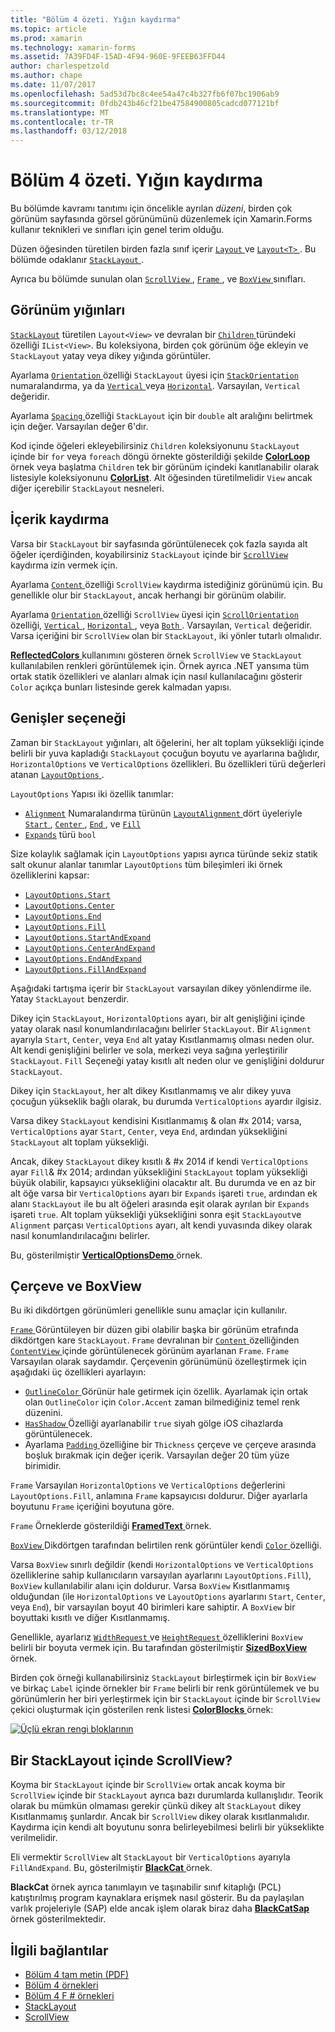 ```yaml
---
title: "Bölüm 4 özeti. Yığın kaydırma"
ms.topic: article
ms.prod: xamarin
ms.technology: xamarin-forms
ms.assetid: 7A39FD4F-15AD-4F94-960E-9FEEB63FFD44
author: charlespetzold
ms.author: chape
ms.date: 11/07/2017
ms.openlocfilehash: 5ad53d7bc8c4ee54a47c4b327fb6f07bc1906ab9
ms.sourcegitcommit: 0fdb243b46cf21be47584900805cadcd077121bf
ms.translationtype: MT
ms.contentlocale: tr-TR
ms.lasthandoff: 03/12/2018
---
```

# <a name="summary-of-chapter-4-scrolling-the-stack"></a>Bölüm 4 özeti. Yığın kaydırma

Bu bölümde kavramı tanıtımı için öncelikle ayrılan *düzeni*, birden çok görünüm sayfasında görsel görünümünü düzenlemek için Xamarin.Forms kullanır teknikleri ve sınıfları için genel terim olduğu.

Düzen öğesinden türetilen birden fazla sınıf içerir [ `Layout` ](https://developer.xamarin.com/api/type/Xamarin.Forms.Layout/) ve [ `Layout<T>` ](https://developer.xamarin.com/api/type/Xamarin.Forms.Layout%3CT%3E/). Bu bölümde odaklanır [ `StackLayout` ](https://developer.xamarin.com/api/type/Xamarin.Forms.StackLayout/).

Ayrıca bu bölümde sunulan olan [ `ScrollView` ](https://developer.xamarin.com/api/type/Xamarin.Forms.ScrollView/), [ `Frame` ](https://developer.xamarin.com/api/type/Xamarin.Forms.Frame/), ve [ `BoxView` ](https://developer.xamarin.com/api/type/Xamarin.Forms.BoxView/) sınıfları.

## <a name="stacks-of-views"></a>Görünüm yığınları

[`StackLayout`](https://developer.xamarin.com/api/type/Xamarin.Forms.StackLayout/) türetilen `Layout<View>` ve devralan bir [ `Children` ](https://developer.xamarin.com/api/type/Xamarin.Forms.Layout%3CT%3E/) türündeki özelliği `IList<View>`. Bu koleksiyona, birden çok görünüm öğe ekleyin ve `StackLayout` yatay veya dikey yığında görüntüler.

Ayarlama [ `Orientation` ](https://developer.xamarin.com/api/property/Xamarin.Forms.StackLayout.Orientation/) özelliği `StackLayout` üyesi için [ `StackOrientation` ](https://developer.xamarin.com/api/type/Xamarin.Forms.StackOrientation/) numaralandırma, ya da [ `Vertical` ](https://developer.xamarin.com/api/field/Xamarin.Forms.StackOrientation.Vertical/) veya [ `Horizontal`](https://developer.xamarin.com/api/field/Xamarin.Forms.StackOrientation.Horizontal/). Varsayılan, `Vertical` değeridir.

Ayarlama [ `Spacing` ](https://developer.xamarin.com/api/property/Xamarin.Forms.StackLayout.Spacing/) özelliği `StackLayout` için bir `double` alt aralığını belirtmek için değer. Varsayılan değer 6'dır.

Kod içinde öğeleri ekleyebilirsiniz `Children` koleksiyonunu `StackLayout` içinde bir `for` veya `foreach` döngü örnekte gösterildiği şekilde [ **ColorLoop** ](https://github.com/xamarin/xamarin-forms-book-samples/tree/master/Chapter04/ColorLoop) örnek veya başlatma `Children` tek bir görünüm içindeki kanıtlanabilir olarak listesiyle koleksiyonunu [ **ColorList**](https://github.com/xamarin/xamarin-forms-book-samples/tree/master/Chapter04/ColorList). Alt öğesinden türetilmelidir `View` ancak diğer içerebilir `StackLayout` nesneleri.

## <a name="scrolling-content"></a>İçerik kaydırma

Varsa bir `StackLayout` bir sayfasında görüntülenecek çok fazla sayıda alt öğeler içerdiğinden, koyabilirsiniz `StackLayout` içinde bir [ `ScrollView` ](https://developer.xamarin.com/api/type/Xamarin.Forms.ScrollView/) kaydırma izin vermek için.

Ayarlama [ `Content` ](https://developer.xamarin.com/api/property/Xamarin.Forms.ScrollView.Content/) özelliği `ScrollView` kaydırma istediğiniz görünümü için. Bu genellikle olur bir `StackLayout`, ancak herhangi bir görünüm olabilir.

Ayarlama [ `Orientation` ](https://developer.xamarin.com/api/property/Xamarin.Forms.ScrollView.Orientation/) özelliği `ScrollView` üyesi için [ `ScrollOrientation` ](https://developer.xamarin.com/api/type/Xamarin.Forms.ScrollOrientation/) özelliği, [ `Vertical` ](https://developer.xamarin.com/api/field/Xamarin.Forms.ScrollOrientation.Vertical/), [ `Horizontal` ](https://developer.xamarin.com/api/field/Xamarin.Forms.ScrollOrientation.Horizontal/), veya [ `Both` ](https://developer.xamarin.com/api/field/Xamarin.Forms.ScrollOrientation.Both/). Varsayılan, `Vertical` değeridir. Varsa içeriğini bir `ScrollView` olan bir `StackLayout`, iki yönler tutarlı olmalıdır.

[ **ReflectedColors** ](https://github.com/xamarin/xamarin-forms-book-samples/tree/master/Chapter04/ReflectedColors) kullanımını gösteren örnek `ScrollView` ve `StackLayout` kullanılabilen renkleri görüntülemek için. Örnek ayrıca .NET yansıma tüm ortak statik özellikleri ve alanları almak için nasıl kullanılacağını gösterir `Color` açıkça bunları listesinde gerek kalmadan yapısı.

## <a name="the-expands-option"></a>Genişler seçeneği

Zaman bir `StackLayout` yığınları, alt öğelerini, her alt toplam yüksekliği içinde belirli bir yuva kapladığı `StackLayout` çocuğun boyutu ve ayarlarına bağlıdır, `HorizontalOptions` ve `VerticalOptions` özellikleri. Bu özellikleri türü değerleri atanan [ `LayoutOptions` ](http://developer.xamstage.com/api/type/Xamarin.Forms.LayoutOptions/).

`LayoutOptions` Yapısı iki özellik tanımlar:

- [`Alignment`](https://developer.xamarin.com/api/property/Xamarin.Forms.LayoutOptions.Alignment/) Numaralandırma türünün [ `LayoutAlignment` ](https://developer.xamarin.com/api/type/Xamarin.Forms.LayoutAlignment/) dört üyeleriyle [ `Start` ](https://developer.xamarin.com/api/field/Xamarin.Forms.LayoutAlignment.Start/), [ `Center` ](https://developer.xamarin.com/api/field/Xamarin.Forms.LayoutAlignment.Center/), [ `End` ](https://developer.xamarin.com/api/field/Xamarin.Forms.LayoutAlignment.End/), ve [`Fill`](https://developer.xamarin.com/api/field/Xamarin.Forms.LayoutAlignment.Fill/)
- [`Expands`](https://developer.xamarin.com/api/property/Xamarin.Forms.LayoutOptions.Expands/) türü `bool`

Size kolaylık sağlamak için `LayoutOptions` yapısı ayrıca türünde sekiz statik salt okunur alanlar tanımlar `LayoutOptions` tüm bileşimleri iki örnek özelliklerini kapsar:

- [`LayoutOptions.Start`](https://developer.xamarin.com/api/field/Xamarin.Forms.LayoutOptions.Start/)
- [`LayoutOptions.Center`](https://developer.xamarin.com/api/field/Xamarin.Forms.LayoutOptions.Center/)
- [`LayoutOptions.End`](https://developer.xamarin.com/api/field/Xamarin.Forms.LayoutOptions.End/)
- [`LayoutOptions.Fill`](https://developer.xamarin.com/api/field/Xamarin.Forms.LayoutOptions.Fill/)
- [`LayoutOptions.StartAndExpand`](https://developer.xamarin.com/api/field/Xamarin.Forms.LayoutOptions.StartAndExpand/)
- [`LayoutOptions.CenterAndExpand`](https://developer.xamarin.com/api/field/Xamarin.Forms.LayoutOptions.CenterAndExpand/)
- [`LayoutOptions.EndAndExpand`](https://developer.xamarin.com/api/field/Xamarin.Forms.LayoutOptions.EndAndExpand/)
- [`LayoutOptions.FillAndExpand`](https://developer.xamarin.com/api/field/Xamarin.Forms.LayoutOptions.FillAndExpand/)

Aşağıdaki tartışma içerir bir `StackLayout` varsayılan dikey yönlendirme ile. Yatay `StackLayout` benzerdir.

Dikey için `StackLayout`, `HorizontalOptions` ayarı, bir alt genişliğini içinde yatay olarak nasıl konumlandırılacağını belirler `StackLayout`. Bir `Alignment` ayarıyla `Start`, `Center`, veya `End` alt yatay Kısıtlanmamış olması neden olur. Alt kendi genişliğini belirler ve sola, merkezi veya sağına yerleştirilir `StackLayout`. `Fill` Seçeneği yatay kısıtlı alt neden olur ve genişliğini doldurur `StackLayout`.

Dikey için `StackLayout`, her alt dikey Kısıtlanmamış ve alır dikey yuva çocuğun yükseklik bağlı olarak, bu durumda `VerticalOptions` ayardır ilgisiz.

Varsa dikey `StackLayout` kendisini Kısıtlanmamış & olan #x 2014; varsa, `VerticalOptions` ayar `Start`, `Center`, veya `End`, ardından yüksekliğini `StackLayout` alt toplam yüksekliği.

Ancak, dikey `StackLayout` dikey kısıtlı & #x 2014 if kendi `VerticalOptions` ayar `Fill`& #x 2014; ardından yüksekliğini `StackLayout` toplam yüksekliği büyük olabilir, kapsayıcı yüksekliğini olacaktır alt. Bu durumda ve en az bir alt öğe varsa bir `VerticalOptions` ayarı bir `Expands` işareti `true`, ardından ek alanı `StackLayout` ile bu alt öğeleri arasında eşit olarak ayrılan bir `Expands` işareti `true`. Alt toplam yüksekliği yüksekliğini sonra eşit `StackLayout`ve `Alignment` parçası `VerticalOptions` ayarı, alt kendi yuvasında dikey olarak nasıl konumlandırılacağını belirler.

Bu, gösterilmiştir [ **VerticalOptionsDemo** ](https://github.com/xamarin/xamarin-forms-book-samples/tree/master/Chapter04/VerticalOptionsDemo) örnek.

## <a name="frame-and-boxview"></a>Çerçeve ve BoxView

Bu iki dikdörtgen görünümleri genellikle sunu amaçlar için kullanılır.

[ `Frame` ](https://developer.xamarin.com/api/type/Xamarin.Forms.Frame/) Görüntüleyen bir düzen gibi olabilir başka bir görünüm etrafında dikdörtgen kare `StackLayout`. `Frame` devralınan bir [ `Content` ](https://developer.xamarin.com/api/property/Xamarin.Forms.ContentView.Content/) özelliğinden [ `ContentView` ](https://developer.xamarin.com/api/type/Xamarin.Forms.ContentView/) içinde görüntülenecek görünüm ayarlanan `Frame`. `Frame` Varsayılan olarak saydamdır. Çerçevenin görünümünü özelleştirmek için aşağıdaki üç özellikleri ayarlayın:

- [ `OutlineColor` ](https://developer.xamarin.com/api/property/Xamarin.Forms.Frame.OutlineColor/) Görünür hale getirmek için özellik. Ayarlamak için ortak olan `OutlineColor` için `Color.Accent` zaman bilmediğiniz temel renk düzenini.
- [ `HasShadow` ](https://developer.xamarin.com/api/property/Xamarin.Forms.Frame.HasShadow/) Özelliği ayarlanabilir `true` siyah gölge iOS cihazlarda görüntülenecek.
- Ayarlama [ `Padding` ](https://developer.xamarin.com/api/property/Xamarin.Forms.Layout.Padding/) özelliğine bir `Thickness` çerçeve ve çerçeve arasında boşluk bırakmak için değer içerik. Varsayılan değer 20 tüm yüze birimidir.

`Frame` Varsayılan `HorizontalOptions` ve `VerticalOptions` değerlerini `LayoutOptions.Fill`, anlamına `Frame` kapsayıcısı doldurur. Diğer ayarlarla boyutunu `Frame` içeriğini boyutuna göre.

`Frame` Örneklerde gösterildiği [ **FramedText** ](https://github.com/xamarin/xamarin-forms-book-samples/tree/master/Chapter04/FramedText) örnek.

[ `BoxView` ](https://developer.xamarin.com/api/type/Xamarin.Forms.BoxView/) Dikdörtgen tarafından belirtilen renk görüntüler kendi [ `Color` ](https://developer.xamarin.com/api/property/Xamarin.Forms.BoxView.Color/) özelliği.

Varsa `BoxView` sınırlı değildir (kendi `HorizontalOptions` ve `VerticalOptions` özelliklerine sahip kullanıcıların varsayılan ayarlarını `LayoutOptions.Fill`), `BoxView` kullanılabilir alanı için doldurur. Varsa `BoxView` Kısıtlanmamış olduğundan (ile `HorizontalOptions` ve `LayoutOptions` ayarlarını `Start`, `Center`, veya `End`), bir varsayılan boyut 40 birimleri kare sahiptir. A `BoxView` bir boyuttaki kısıtlı ve diğer Kısıtlanmamış.

Genellikle, ayarlarız [ `WidthRequest` ](https://developer.xamarin.com/api/property/Xamarin.Forms.VisualElement.WidthRequest/) ve [ `HeightRequest` ](https://developer.xamarin.com/api/property/Xamarin.Forms.VisualElement.HeightRequest/) özelliklerini `BoxView` belirli bir boyuta vermek için. Bu tarafından gösterilmiştir [ **SizedBoxView** ](https://github.com/xamarin/xamarin-forms-book-samples/tree/master/Chapter04/SizedBoxView) örnek.

Birden çok örneği kullanabilirsiniz `StackLayout` birleştirmek için bir `BoxView` ve birkaç `Label` içinde örnekler bir `Frame` belirli bir renk görüntülemek ve bu görünümlerin her biri yerleştirmek için bir `StackLayout` içinde bir `ScrollView` çekici oluşturmak için gösterilen renk listesi [ **ColorBlocks** ](https://github.com/xamarin/xamarin-forms-book-samples/tree/master/Chapter04/ColorBlocks) örnek:

[![Üçlü ekran rengi bloklarının](images/ch04fg11-small.png "listesi, renkler")](images/ch04fg11-large.png#lightbox "listesi, renkler")

## <a name="a-scrollview-in-a-stacklayout"></a>Bir StackLayout içinde ScrollView?

Koyma bir `StackLayout` içinde bir `ScrollView` ortak ancak koyma bir `ScrollView` içinde bir `StackLayout` ayrıca bazı durumlarda kullanışlıdır. Teorik olarak bu mümkün olmaması gerekir çünkü dikey alt `StackLayout` dikey Kısıtlanmamış şunlardır. Ancak bir `ScrollView` dikey olarak kısıtlanmalıdır. Kaydırma için kendi alt boyutunu sonra belirleyebilmesi belirli bir yükseklikte verilmelidir.

Eli vermektir `ScrollView` alt `StackLayout` bir `VerticalOptions` ayarıyla `FillAndExpand`. Bu, gösterilmiştir [ **BlackCat** ](https://github.com/xamarin/xamarin-forms-book-samples/tree/master/Chapter04/BlackCat) örnek.

**BlackCat** örnek ayrıca tanımlayın ve taşınabilir sınıf kitaplığı (PCL) katıştırılmış program kaynaklara erişmek nasıl gösterir. Bu da paylaşılan varlık projeleriyle (SAP) elde ancak işlem olarak biraz daha [ **BlackCatSap** ](https://github.com/xamarin/xamarin-forms-book-samples/tree/master/Chapter04/BlackCatSap) örnek gösterilmektedir.



## <a name="related-links"></a>İlgili bağlantılar

- [Bölüm 4 tam metin (PDF)](https://download.xamarin.com/developer/xamarin-forms-book/XamarinFormsBook-Ch04-Apr2016.pdf)
- [Bölüm 4 örnekleri](https://github.com/xamarin/xamarin-forms-book-samples/tree/master/Chapter04)
- [Bölüm 4 F # örnekleri](https://github.com/xamarin/xamarin-forms-book-samples/tree/master/Chapter04/FS)
- [StackLayout](~/xamarin-forms/user-interface/layouts/stack-layout.md)
- [ScrollView](~/xamarin-forms/user-interface/layouts/scroll-view.md)
